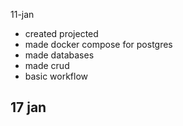 11-jan
- created projected
- made docker compose for postgres
- made databases
- made crud
- basic workflow 

17 jan 
- 